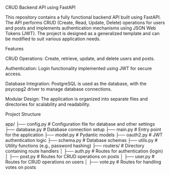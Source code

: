 CRUD Backend API using FastAPI

This repository contains a fully functional backend API built using FastAPI. The API performs CRUD (Create, Read, Update, Delete) operations for users and posts and implements authentication mechanisms using JSON Web Tokens (JWT). The project is designed as a generalized template and can be modified to suit various application needs.

Features

CRUD Operations: Create, retrieve, update, and delete users and posts.

Authentication: Login functionality implemented using JWT for secure access.

Database Integration: PostgreSQL is used as the database, with the psycopg2 driver to manage database connections.

Modular Design: The application is organized into separate files and directories for scalability and readability.

Project Structure

app/
├── config.py      # Configuration file for database and other settings
├── database.py    # Database connection setup
├── main.py        # Entry point for the application
├── model.py       # Pydantic models
├── oauth2.py      # JWT authentication logic
├── schema.py      # Database schemas
├── utils.py       # Utility functions (e.g., password hashing)
├── routers/       # Directory containing route handlers
│   ├── auth.py    # Routes for authentication (login)
│   ├── post.py    # Routes for CRUD operations on posts
│   ├── user.py    # Routes for CRUD operations on users
│   ├── vote.py    # Routes for handling votes on posts
